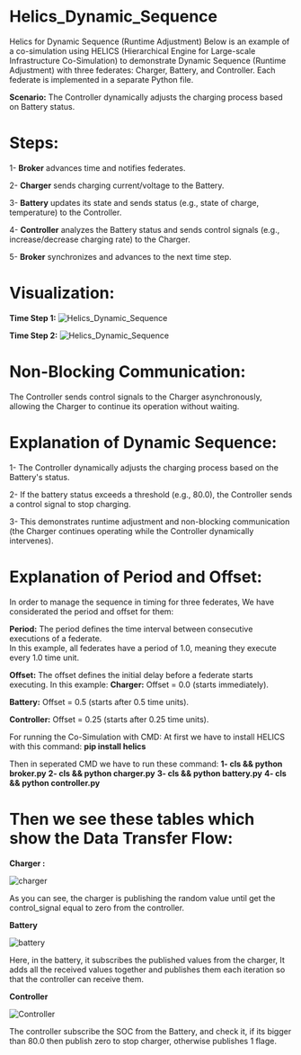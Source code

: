 # Helics_Dynamic_Sequence
Helics for Dynamic Sequence (Runtime Adjustment)
Below is an example of a co-simulation using HELICS (Hierarchical Engine for Large-scale Infrastructure Co-Simulation) to demonstrate Dynamic Sequence (Runtime Adjustment) with three federates: Charger, Battery, and Controller. Each federate is implemented in a separate Python file.

**Scenario:** The Controller dynamically adjusts the charging process based on Battery status.

# Steps:
  1- **Broker** advances time and notifies federates.

  2- **Charger** sends charging current/voltage to the Battery.

  3- **Battery** updates its state and sends status (e.g., state of charge, temperature) to the Controller.

  4- **Controller** analyzes the Battery status and sends control signals (e.g., increase/decrease charging rate) to the Charger.

  5- **Broker** synchronizes and advances to the next time step.

# Visualization:
**Time Step 1:**
![Helics_Dynamic_Sequence](https://github.com/user-attachments/assets/ce183929-b345-4ae5-ae5c-3916165f318d)

**Time Step 2:**
![Helics_Dynamic_Sequence](https://github.com/user-attachments/assets/ce183929-b345-4ae5-ae5c-3916165f318d)

# Non-Blocking Communication:
The Controller sends control signals to the Charger asynchronously, allowing the Charger to continue its operation without waiting.

# Explanation of Dynamic Sequence:

  1- The Controller dynamically adjusts the charging process based on the Battery's status.

  2- If the battery status exceeds a threshold (e.g., 80.0), the Controller sends a control signal to stop charging.

  3- This demonstrates runtime adjustment and non-blocking communication (the Charger continues operating while the Controller dynamically intervenes).

#  Explanation of Period and Offset:
In order to manage the sequence in timing for three federates, We have considerated the period and offset for them:

**Period:** The period defines the time interval between consecutive executions of a federate.  
  In this example, all federates have a period of 1.0, meaning they execute every 1.0 time unit.

**Offset:** The offset defines the initial delay before a federate starts executing.
  In this example:
  **Charger:** Offset = 0.0 (starts immediately).

  **Battery:** Offset = 0.5 (starts after 0.5 time units).

  **Controller:** Offset = 0.25 (starts after 0.25 time units).

For running the Co-Simulation with CMD:
At first we have to install HELICS with this command:
  **pip install helics**

Then in seperated CMD we have to run these command:
 **1- cls && python broker.py**
 **2- cls && python charger.py**
 **3- cls && python battery.py**
 **4- cls && python controller.py**

# Then we see these tables which show the Data Transfer Flow:

 **Charger :**


![charger](https://github.com/user-attachments/assets/fb549141-41bf-4b77-8739-2b28b1a61415)

As you can see, the charger is  publishing the random value until get the control_signal equal to zero from the controller.

  **Battery**

  ![battery](https://github.com/user-attachments/assets/d5986260-a242-498f-b7cc-b0255f090d7d)

Here, in the battery, it subscribes the published values from the charger, It adds all the received values ​​together and publishes them each iteration so that the controller can receive them.

**Controller**


![Controller](https://github.com/user-attachments/assets/e5df5c8d-0d1d-4cff-9851-03b27acce680)

The controller subscribe the SOC from the Battery, and check it, if its bigger than 80.0 then publish zero to stop charger, otherwise publishes 1 flage.




